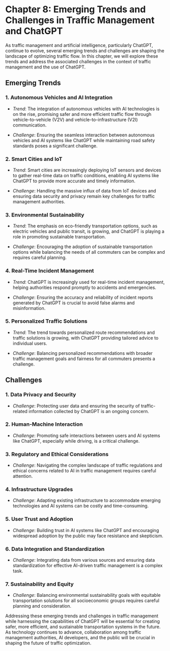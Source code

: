Chapter 8: Emerging Trends and Challenges in Traffic Management and ChatGPT
===========================================================================

As traffic management and artificial intelligence, particularly ChatGPT, continue to evolve, several emerging trends and challenges are shaping the landscape of optimizing traffic flow. In this chapter, we will explore these trends and address the associated challenges in the context of traffic management and the use of ChatGPT.

Emerging Trends
---------------

### 1. **Autonomous Vehicles and AI Integration**

* *Trend*: The integration of autonomous vehicles with AI technologies is on the rise, promising safer and more efficient traffic flow through vehicle-to-vehicle (V2V) and vehicle-to-infrastructure (V2I) communication.

* *Challenge*: Ensuring the seamless interaction between autonomous vehicles and AI systems like ChatGPT while maintaining road safety standards poses a significant challenge.

### 2. **Smart Cities and IoT**

* *Trend*: Smart cities are increasingly deploying IoT sensors and devices to gather real-time data on traffic conditions, enabling AI systems like ChatGPT to provide more accurate and timely information.

* *Challenge*: Handling the massive influx of data from IoT devices and ensuring data security and privacy remain key challenges for traffic management authorities.

### 3. **Environmental Sustainability**

* *Trend*: The emphasis on eco-friendly transportation options, such as electric vehicles and public transit, is growing, and ChatGPT is playing a role in promoting sustainable transportation.

* *Challenge*: Encouraging the adoption of sustainable transportation options while balancing the needs of all commuters can be complex and requires careful planning.

### 4. **Real-Time Incident Management**

* *Trend*: ChatGPT is increasingly used for real-time incident management, helping authorities respond promptly to accidents and emergencies.

* *Challenge*: Ensuring the accuracy and reliability of incident reports generated by ChatGPT is crucial to avoid false alarms and misinformation.

### 5. **Personalized Traffic Solutions**

* *Trend*: The trend towards personalized route recommendations and traffic solutions is growing, with ChatGPT providing tailored advice to individual users.

* *Challenge*: Balancing personalized recommendations with broader traffic management goals and fairness for all commuters presents a challenge.

Challenges
----------

### 1. **Data Privacy and Security**

* *Challenge*: Protecting user data and ensuring the security of traffic-related information collected by ChatGPT is an ongoing concern.

### 2. **Human-Machine Interaction**

* *Challenge*: Promoting safe interactions between users and AI systems like ChatGPT, especially while driving, is a critical challenge.

### 3. **Regulatory and Ethical Considerations**

* *Challenge*: Navigating the complex landscape of traffic regulations and ethical concerns related to AI in traffic management requires careful attention.

### 4. **Infrastructure Upgrades**

* *Challenge*: Adapting existing infrastructure to accommodate emerging technologies and AI systems can be costly and time-consuming.

### 5. **User Trust and Adoption**

* *Challenge*: Building trust in AI systems like ChatGPT and encouraging widespread adoption by the public may face resistance and skepticism.

### 6. **Data Integration and Standardization**

* *Challenge*: Integrating data from various sources and ensuring data standardization for effective AI-driven traffic management is a complex task.

### 7. **Sustainability and Equity**

* *Challenge*: Balancing environmental sustainability goals with equitable transportation solutions for all socioeconomic groups requires careful planning and consideration.

Addressing these emerging trends and challenges in traffic management while harnessing the capabilities of ChatGPT will be essential for creating safer, more efficient, and sustainable transportation systems in the future. As technology continues to advance, collaboration among traffic management authorities, AI developers, and the public will be crucial in shaping the future of traffic optimization.
